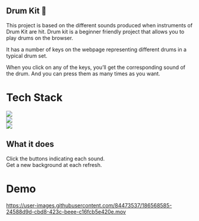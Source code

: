 ## Drum Kit 🥁
This project is based on the different sounds produced when instruments of Drum Kit are hit.
Drum kit is a beginner friendly project that allows you to play drums on the browser.

It has a number of keys on the webpage representing different drums in a typical drum set.

When you click on any of the keys, you’ll get the corresponding sound of the drum. And you can press them as many times as you want.

# Tech Stack
![](https://img.shields.io/badge/HTML5-E34F26?style=for-the-badge&logo=html5&logoColor=white) 
</br>
![](https://img.shields.io/badge/CSS3-1572B6?style=for-the-badge&logo=css3&logoColor=white) 
</br>
![](https://img.shields.io/badge/JavaScript-323330?style=for-the-badge&logo=javascript&logoColor=F7DF1E)

## What it does 

Click the buttons indicating each sound. </br>
Get a new background at each refresh.

# Demo
https://user-images.githubusercontent.com/84473537/186568585-24588d9d-cbd8-423c-beee-c16fcb5e420e.mov
